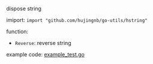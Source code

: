 dispose string

imiport: `import "github.com/hujingnb/go-utils/hstring"`

function: 

* `Reverse`: reverse string

example code: [example_test.go](./example_test.go)
